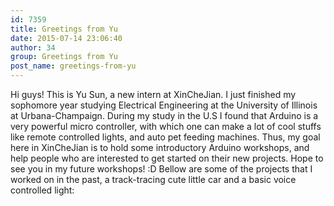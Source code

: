 ```yaml
---
id: 7359
title: Greetings from Yu
date: 2015-07-14 23:06:40
author: 34
group: Greetings from Yu
post_name: greetings-from-yu
---
```


Hi guys! This is Yu Sun, a new intern at XinCheJian. I just finished my sophomore year studying Electrical Engineering at the University of Illinois at Urbana-Champaign. During my study in the U.S I found that Arduino is a very powerful micro controller, with which one can make a lot of cool stuffs like remote controlled lights, and auto pet feeding machines. Thus, my goal here in XinCheJian is to hold some introductory Arduino workshops, and help people who are interested to get started on their new projects. Hope to see you in my future workshops! :D Bellow are some of the projects that I worked on in the past, a track-tracing cute little car and a basic voice controlled light: